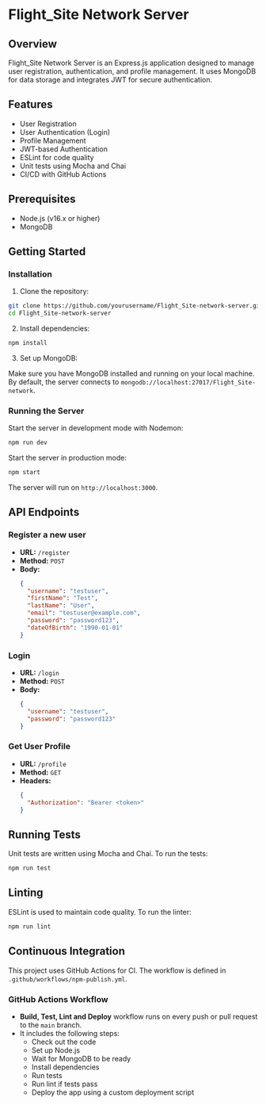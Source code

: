 # Flight_Site Network Server

## Overview

Flight_Site Network Server is an Express.js application designed to manage user registration, authentication, and profile management. It uses MongoDB for data storage and integrates JWT for secure authentication.

## Features

- User Registration
- User Authentication (Login)
- Profile Management
- JWT-based Authentication
- ESLint for code quality
- Unit tests using Mocha and Chai
- CI/CD with GitHub Actions

## Prerequisites

- Node.js (v16.x or higher)
- MongoDB

## Getting Started

### Installation

1. Clone the repository:

```bash
git clone https://github.com/yourusername/Flight_Site-network-server.git
cd Flight_Site-network-server
```

2. Install dependencies:

```bash
npm install
```

3. Set up MongoDB:

Make sure you have MongoDB installed and running on your local machine. By default, the server connects to `mongodb://localhost:27017/Flight_Site-network`.

### Running the Server

Start the server in development mode with Nodemon:

```bash
npm run dev
```

Start the server in production mode:

```bash
npm start
```

The server will run on `http://localhost:3000`.

## API Endpoints

### Register a new user

- **URL:** `/register`
- **Method:** `POST`
- **Body:**
  ```json
  {
    "username": "testuser",
    "firstName": "Test",
    "lastName": "User",
    "email": "testuser@example.com",
    "password": "password123",
    "dateOfBirth": "1990-01-01"
  }
  ```

### Login

- **URL:** `/login`
- **Method:** `POST`
- **Body:**
  ```json
  {
    "username": "testuser",
    "password": "password123"
  }
  ```

### Get User Profile

- **URL:** `/profile`
- **Method:** `GET`
- **Headers:**
  ```json
  {
    "Authorization": "Bearer <token>"
  }
  ```

## Running Tests

Unit tests are written using Mocha and Chai. To run the tests:

```bash
npm run test
```

## Linting

ESLint is used to maintain code quality. To run the linter:

```bash
npm run lint
```

## Continuous Integration

This project uses GitHub Actions for CI. The workflow is defined in `.github/workflows/npm-publish.yml`.

### GitHub Actions Workflow

- **Build, Test, Lint and Deploy** workflow runs on every push or pull request to the `main` branch.
- It includes the following steps:
  - Check out the code
  - Set up Node.js
  - Wait for MongoDB to be ready
  - Install dependencies
  - Run tests
  - Run lint if tests pass
  - Deploy the app using a custom deployment script
